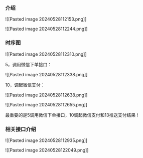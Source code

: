 ### 介绍

![[Pasted image 20240528112153.png]]

![[Pasted image 20240528112244.png]]
### 时序图

![[Pasted image 20240528112310.png]]

5，调用微信下单接口：

![[Pasted image 20240528112338.png]]

10，调起微信支付：

![[Pasted image 20240528112638.png]]

![[Pasted image 20240528112655.png]]

最重要的是5调用微信下单接口，10调起微信支付和13推送支付结果！

### 相关接口介绍

![[Pasted image 20240528112935.png]]

![[Pasted image 20240528122049.png]]

